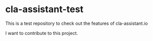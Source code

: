 # cla-assistant-test
This is a test repository to check out the features of cla-assistant.io

I want to contribute to this project.
